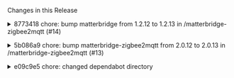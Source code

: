 Changes in this Release

<details><summary>8773418 chore: bump matterbridge from 1.2.12 to 1.2.13 in /matterbridge-zigbee2mqtt (#14)</summary>
chore: bump matterbridge from 1.2.12 to 1.2.13 in /matterbridge-zigbee2mqtt (#14)

Bumps [matterbridge](https://github.com/Luligu/matterbridge) from 1.2.12
to 1.2.13.
<details>
<summary>Release notes</summary>
<p><em>Sourced from <a
href="https://github.com/Luligu/matterbridge/releases">matterbridge's
releases</a>.</em></p>
<blockquote>
<h2>Release 1.2.13</h2>
<h2>[1.2.13] - 2024-05-04</h2>
<h3>Added</h3>
<ul>
<li>[frontend]: Added plugin version check (you can update from the
badge)</li>
<li>[frontend]: Added tooltip to plugin name showing plugin path</li>
<li>[matterbridge]: The plugin config file is no more saved on
shutdown.</li>
<li>[matterbridge]: Added plugin version check</li>
<li>[frontend]: When you install a plugin now it is also added</li>
<li>[frontend]: Added current and latest release to the badge in the
Header section (you can update from the badge)</li>
<li>[docker]: Added the docker image:dev on the docker hub with
architectures: linux/amd64, linux/arm64, linux/arm/v7</li>
</ul>
<!-- raw HTML omitted -->
</blockquote>
</details>
<details>
<summary>Changelog</summary>
<p><em>Sourced from <a
href="https://github.com/Luligu/matterbridge/blob/main/CHANGELOG.md">matterbridge's
changelog</a>.</em></p>
<blockquote>
<h2>[1.2.13] - 2024-05-04</h2>
<h3>Added</h3>
<ul>
<li>[frontend]: Added plugin version check (you can update from the
badge)</li>
<li>[frontend]: Added tooltip to plugin name showing plugin path</li>
<li>[matterbridge]: The plugin config file is no more saved on
shutdown.</li>
<li>[matterbridge]: Added plugin version check</li>
<li>[frontend]: When you install a plugin now it is also added</li>
<li>[frontend]: Added current and latest release to the badge in the
Header section (you can update from the badge)</li>
<li>[docker]: Added the docker image:dev on the docker hub with
architectures: linux/amd64, linux/arm64, linux/arm/v7</li>
</ul>
<!-- raw HTML omitted -->
</blockquote>
</details>
<details>
<summary>Commits</summary>
<ul>
<li><a
href="https://github.com/Luligu/matterbridge/commit/03c098152ff5b4a615d9dbd35ac25f4219e5c036"><code>03c0981</code></a>
Merge pull request <a
href="https://redirect.github.com/Luligu/matterbridge/issues/20">#20</a>
from Luligu/dev</li>
<li><a
href="https://github.com/Luligu/matterbridge/commit/6cf734686a30d2e0a082379779c6a0e23eff9494"><code>6cf7346</code></a>
Release 1.2.13</li>
<li><a
href="https://github.com/Luligu/matterbridge/commit/df84dbc92165dbc70a018506dfcde99213b4dc54"><code>df84dbc</code></a>
Release 1.2.13</li>
<li><a
href="https://github.com/Luligu/matterbridge/commit/2b203dbbbb36379ef88c65fa0ca821b13e2be808"><code>2b203db</code></a>
Added snack to update</li>
<li><a
href="https://github.com/Luligu/matterbridge/commit/fb93606b4c8c43876e980cc0eb03fcc5e4df56dc"><code>fb93606</code></a>
Update is active from the badges</li>
<li><a
href="https://github.com/Luligu/matterbridge/commit/27210c9f13192486fdb18c5fea943016f503f655"><code>27210c9</code></a>
The badge in Header is active for update</li>
<li><a
href="https://github.com/Luligu/matterbridge/commit/a7d87534f6574965d974ab282acc1935d83a4089"><code>a7d8753</code></a>
Merge pull request <a
href="https://redirect.github.com/Luligu/matterbridge/issues/19">#19</a>
from Luligu/dev</li>
<li><a
href="https://github.com/Luligu/matterbridge/commit/cca91698c860a20e0f68f3698a7b01f9ef5c3335"><code>cca9169</code></a>
Docker test</li>
<li><a
href="https://github.com/Luligu/matterbridge/commit/26043264a8ed4983d92e291a9f880ba900d5b388"><code>2604326</code></a>
Test</li>
<li><a
href="https://github.com/Luligu/matterbridge/commit/0bc86b7591bf47628010e419cd92b6035db46653"><code>0bc86b7</code></a>
Test</li>
<li>Additional commits viewable in <a
href="https://github.com/Luligu/matterbridge/compare/v.1.2.12...1.2.13">compare
view</a></li>
</ul>
</details>
<br />


[![Dependabot compatibility
score](https://dependabot-badges.githubapp.com/badges/compatibility_score?dependency-name=matterbridge&package-manager=npm_and_yarn&previous-version=1.2.12&new-version=1.2.13)](https://docs.github.com/en/github/managing-security-vulnerabilities/about-dependabot-security-updates#about-compatibility-scores)

Dependabot will resolve any conflicts with this PR as long as you don't
alter it yourself. You can also trigger a rebase manually by commenting
`@dependabot rebase`.

[//]: # (dependabot-automerge-start)
[//]: # (dependabot-automerge-end)

---

<details>
<summary>Dependabot commands and options</summary>
<br />

You can trigger Dependabot actions by commenting on this PR:
- `@dependabot rebase` will rebase this PR
- `@dependabot recreate` will recreate this PR, overwriting any edits
that have been made to it
- `@dependabot merge` will merge this PR after your CI passes on it
- `@dependabot squash and merge` will squash and merge this PR after
your CI passes on it
- `@dependabot cancel merge` will cancel a previously requested merge
and block automerging
- `@dependabot reopen` will reopen this PR if it is closed
- `@dependabot close` will close this PR and stop Dependabot recreating
it. You can achieve the same result by closing it manually
- `@dependabot show <dependency name> ignore conditions` will show all
of the ignore conditions of the specified dependency
- `@dependabot ignore this major version` will close this PR and stop
Dependabot creating any more for this major version (unless you reopen
the PR or upgrade to it yourself)
- `@dependabot ignore this minor version` will close this PR and stop
Dependabot creating any more for this minor version (unless you reopen
the PR or upgrade to it yourself)
- `@dependabot ignore this dependency` will close this PR and stop
Dependabot creating any more for this dependency (unless you reopen the
PR or upgrade to it yourself)


</details>

Signed-off-by: dependabot[bot] <support@github.com>
Co-authored-by: dependabot[bot] <49699333+dependabot[bot]@users.noreply.github.com></details>

<details><summary>5b086a9 chore: bump matterbridge-zigbee2mqtt from 2.0.12 to 2.0.13 in /matterbridge-zigbee2mqtt (#13)</summary>
chore: bump matterbridge-zigbee2mqtt from 2.0.12 to 2.0.13 in /matterbridge-zigbee2mqtt (#13)

Bumps
[matterbridge-zigbee2mqtt](https://github.com/Luligu/matterbridge-zigbee2mqtt)
from 2.0.12 to 2.0.13.
<details>
<summary>Release notes</summary>
<p><em>Sourced from <a
href="https://github.com/Luligu/matterbridge-zigbee2mqtt/releases">matterbridge-zigbee2mqtt's
releases</a>.</em></p>
<blockquote>
<h2>Release 2.0.13</h2>
<h2>[2.0.13] - 2024-05-02</h2>
<h3>Added</h3>
<ul>
<li>[groups]: Added ColorControl.</li>
</ul>
<h3>Fixed</h3>
<ul>
<li>[payload]: Fixed the case when z2m sends empty action in the
payload.</li>
</ul>
<!-- raw HTML omitted -->
</blockquote>
</details>
<details>
<summary>Changelog</summary>
<p><em>Sourced from <a
href="https://github.com/Luligu/matterbridge-zigbee2mqtt/blob/main/CHANGELOG.md">matterbridge-zigbee2mqtt's
changelog</a>.</em></p>
<blockquote>
<h2>[2.0.13] - 2024-05-02</h2>
<h3>Added</h3>
<ul>
<li>[groups]: Added ColorControl.</li>
</ul>
<h3>Fixed</h3>
<ul>
<li>[payload]: Fixed the case when z2m sends empty action in the
payload.</li>
</ul>
<!-- raw HTML omitted -->
</blockquote>
</details>
<details>
<summary>Commits</summary>
<ul>
<li><a
href="https://github.com/Luligu/matterbridge-zigbee2mqtt/commit/5c0621a32b21da207b87809a24b0f0e87c60247c"><code>5c0621a</code></a>
Merge pull request <a
href="https://redirect.github.com/Luligu/matterbridge-zigbee2mqtt/issues/17">#17</a>
from Luligu/dev</li>
<li><a
href="https://github.com/Luligu/matterbridge-zigbee2mqtt/commit/3aed6f4645fb44edfa5320120d2b244eb1c7720f"><code>3aed6f4</code></a>
Release 2.0.13</li>
<li><a
href="https://github.com/Luligu/matterbridge-zigbee2mqtt/commit/0ba6ee52c280d44ed98e10f0522794636d34a5fd"><code>0ba6ee5</code></a>
Release 2.0.13</li>
<li><a
href="https://github.com/Luligu/matterbridge-zigbee2mqtt/commit/d78650d57ec479247aff62bbf3c416c048c56fb8"><code>d78650d</code></a>
Update README.md</li>
<li><a
href="https://github.com/Luligu/matterbridge-zigbee2mqtt/commit/cca24f420932315f236034abf4d4b1f4d63e128e"><code>cca24f4</code></a>
Fix MQTT broker connection string in platform.ts</li>
<li><a
href="https://github.com/Luligu/matterbridge-zigbee2mqtt/commit/976b336a00bbaf4e1f29658b79d7a491a439ffa0"><code>976b336</code></a>
Add MQTT broker address</li>
<li><a
href="https://github.com/Luligu/matterbridge-zigbee2mqtt/commit/8886a09450cf236f43bd7a6e180ecc31d59f4d69"><code>8886a09</code></a>
Added log of config in debug mode</li>
<li><a
href="https://github.com/Luligu/matterbridge-zigbee2mqtt/commit/54ece295c7742afe73e7e38dc42487e55d9877a6"><code>54ece29</code></a>
Add ColorControl to groups</li>
<li><a
href="https://github.com/Luligu/matterbridge-zigbee2mqtt/commit/3df3b4b4a9c43a58c4b3f884cfe327398d25fdcc"><code>3df3b4b</code></a>
Add version to platform</li>
<li><a
href="https://github.com/Luligu/matterbridge-zigbee2mqtt/commit/31c82676e24f8934f063d41a89f39095b00073a9"><code>31c8267</code></a>
Update .npmignore</li>
<li>Additional commits viewable in <a
href="https://github.com/Luligu/matterbridge-zigbee2mqtt/compare/v.2.0.12...2.0.13">compare
view</a></li>
</ul>
</details>
<br />


[![Dependabot compatibility
score](https://dependabot-badges.githubapp.com/badges/compatibility_score?dependency-name=matterbridge-zigbee2mqtt&package-manager=npm_and_yarn&previous-version=2.0.12&new-version=2.0.13)](https://docs.github.com/en/github/managing-security-vulnerabilities/about-dependabot-security-updates#about-compatibility-scores)

Dependabot will resolve any conflicts with this PR as long as you don't
alter it yourself. You can also trigger a rebase manually by commenting
`@dependabot rebase`.

[//]: # (dependabot-automerge-start)
[//]: # (dependabot-automerge-end)

---

<details>
<summary>Dependabot commands and options</summary>
<br />

You can trigger Dependabot actions by commenting on this PR:
- `@dependabot rebase` will rebase this PR
- `@dependabot recreate` will recreate this PR, overwriting any edits
that have been made to it
- `@dependabot merge` will merge this PR after your CI passes on it
- `@dependabot squash and merge` will squash and merge this PR after
your CI passes on it
- `@dependabot cancel merge` will cancel a previously requested merge
and block automerging
- `@dependabot reopen` will reopen this PR if it is closed
- `@dependabot close` will close this PR and stop Dependabot recreating
it. You can achieve the same result by closing it manually
- `@dependabot show <dependency name> ignore conditions` will show all
of the ignore conditions of the specified dependency
- `@dependabot ignore this major version` will close this PR and stop
Dependabot creating any more for this major version (unless you reopen
the PR or upgrade to it yourself)
- `@dependabot ignore this minor version` will close this PR and stop
Dependabot creating any more for this minor version (unless you reopen
the PR or upgrade to it yourself)
- `@dependabot ignore this dependency` will close this PR and stop
Dependabot creating any more for this dependency (unless you reopen the
PR or upgrade to it yourself)


</details>

Signed-off-by: dependabot[bot] <support@github.com>
Co-authored-by: dependabot[bot] <49699333+dependabot[bot]@users.noreply.github.com></details>

<details><summary>e09c9e5 chore: changed dependabot directory</summary>
chore: changed dependabot directory</details>